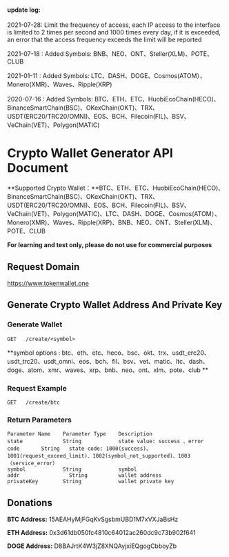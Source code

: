 #### **update log:**
2021-07-28: Limit the frequency of access, each IP access to the interface is limited to 2 times per second and 1000 times every day, if it is exceeded, an error that the access frequency exceeds the limit will be reported

 2021-07-18 : Added Symbols: BNB、NEO、ONT、Steller(XLM)、POTE、CLUB

2021-01-11 : Added Symbols: LTC、DASH、DOGE、Cosmos(ATOM）、Monero(XMR)、Waves、Ripple(XRP)

2020-07-16 : Added Symbols: BTC、ETH、ETC、HuobiEcoChain(HECO)、BinanceSmartChain(BSC)、OKexChain(OKT)、TRX、USDT(ERC20/TRC20/OMNI)、EOS、BCH、Filecoin(FIL)、BSV、VeChain(VET)、Polygon(MATIC)


# Crypto Wallet Generator API Document

**Supported Crypto Wallet：**BTC、ETH、ETC、HuobiEcoChain(HECO)、BinanceSmartChain(BSC)、OKexChain(OKT)、TRX、USDT(ERC20/TRC20/OMNI)、EOS、BCH、Filecoin(FIL)、BSV、VeChain(VET)、Polygon(MATIC)、LTC、DASH、DOGE、Cosmos(ATOM）、Monero(XMR)、Waves、Ripple(XRP)、BNB、NEO、ONT、Steller(XLM)、POTE、CLUB


**For learning and test only, please do not use for commercial purposes**

## Request Domain

 https://www.tokenwallet.one

## Generate Crypto Wallet Address And Private Key

### Generate Wallet

```
GET   /create/<symbol>
```
**symbol options :  btc、eth、etc、heco、bsc、okt、trx、usdt_erc20、usdt_trc20、usdt_omni、eos、bch、fil、bsv、vet、matic、ltc、dash、doge、atom、xmr、waves、xrp、bnb、neo、ont、xlm、pote、club **

### Request Example

```
GET   /create/btc
```
### Return Parameters

```
Parameter Name	  Parameter Type	Description
state     		  String			state value: success 、error
code       String   state code: 1000(success)、1001(request_exceed_limit)、1002(symbol_not_supported)、1003（service_error）
symbol			  String			symbol
addr			    String			wallet address
privateKey		  String			wallet private key
```



## Donations
**BTC Address:** 15AEAHyMjFGqKvSgsbmUBD1M7xVXJaBsHz			

**ETH Address:**	0x3d61db050fc4810c64012ac260dc9c73b902f641		

**DOGE Address:**	D8BAJrtK4W3jZ8XNQAyjxiEQgogCbboyZb	

